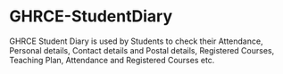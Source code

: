 # GHRCE-StudentDiary
GHRCE Student Diary is used by Students to check their Attendance, Personal details, Contact details and Postal details, Registered Courses, Teaching Plan, Attendance and Registered Courses etc.
